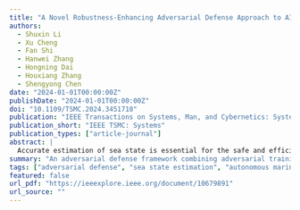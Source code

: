 ```yaml
---
title: "A Novel Robustness-Enhancing Adversarial Defense Approach to AI-Powered Sea State Estimation for Autonomous Marine Vessels"
authors:
  - Shuxin Li
  - Xu Cheng
  - Fan Shi
  - Hanwei Zhang
  - Hongning Dai
  - Houxiang Zhang
  - Shengyong Chen
date: "2024-01-01T00:00:00Z"
publishDate: "2024-01-01T00:00:00Z"
doi: "10.1109/TSMC.2024.3451718"
publication: "IEEE Transactions on Systems, Man, and Cybernetics: Systems"
publication_short: "IEEE TSMC: Systems"
publication_types: ["article-journal"]
abstract: |
  Accurate estimation of sea state is essential for the safe and efficient operation of autonomous marine vessels. However, AI-powered estimators can be vulnerable to adversarial perturbations in sensor data, leading to degraded performance under real-world conditions. This paper introduces a novel defense framework that enhances robustness by integrating adversarial training with adaptive smoothing techniques. By simulating both white-box and black-box attacks on radar and vision inputs, the proposed method is shown to significantly reduce estimation error while maintaining computational efficiency. Experimental results on benchmark sea state datasets demonstrate up to a 40% improvement in robustness compared to standard AI models.
summary: "An adversarial defense framework combining adversarial training and adaptive smoothing to improve robustness of AI-based sea state estimation."
tags: ["adversarial defense", "sea state estimation", "autonomous marine vessels", "AI robustness", "cyber-physical systems"]
featured: false
url_pdf: "https://ieeexplore.ieee.org/document/10679891"
url_source: ""
---
```

